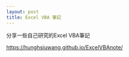 ```yaml
---
layout: post
title: Excel VBA 筆記
---
```


分享一些自己研究的Excel VBA筆記

https://hunghsiuwang.github.io/ExcelVBAnote/